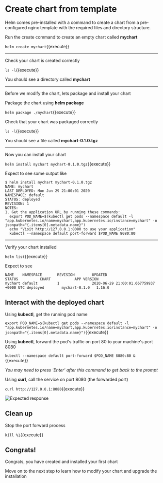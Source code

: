 # Create chart from template

Helm comes pre-installed with a command to create a chart from a pre-configured nginx template with the required files and directory structure.

Run the create command to create an empty chart called **mychart**

`helm create mychart`{{execute}}

---

Check your chart is created correctly

`ls -l`{{execute}}

You should see a directory called **mychart**

---

Before we modify the chart, lets package and install your chart

Package the chart using **helm package**

`helm package ./mychart`{{execute}}

Check that your chart was packaged correctly

`ls -l`{{execute}}

You should see a file called **mychart-0.1.0.tgz**

---

Now you can install your chart

`helm install mychart mychart-0.1.0.tgz`{{execute}}

Expect to see some output like
```shell
$ helm install mychart mychart-0.1.0.tgz
NAME: mychart
LAST DEPLOYED: Mon Jun 29 21:00:01 2020
NAMESPACE: default
STATUS: deployed
REVISION: 1
NOTES:
1. Get the application URL by running these commands:
  export POD_NAME=$(kubectl get pods --namespace default -l "app.kubernetes.io/name=mychart,app.kubernetes.io/instance=mychart" -o jsonpath="{.items[0].metadata.name}")
  echo "Visit http://127.0.0.1:8080 to use your application"
  kubectl --namespace default port-forward $POD_NAME 8080:80
```

---

Verify your chart installed

`helm list`{{execute}}

Expect to see
```shell
NAME    NAMESPACE       REVISION        UPDATED                                 STATUS          CHART           APP VERSION
mychart default         1               2020-06-29 21:00:01.667759937 +0000 UTC deployed        mychart-0.1.0   1.16.0
```

## Interact with the deployed chart

Using **kubectl**, get the running pod name

`export POD_NAME=$(kubectl get pods --namespace default -l "app.kubernetes.io/name=mychart,app.kubernetes.io/instance=mychart" -o jsonpath="{.items[0].metadata.name}")`{{execute}}

Using **kubectl**, forward the pod's traffic on port 80 to your machine's port 8080

`kubectl --namespace default port-forward $POD_NAME 8080:80 &`{{execute}}

*You may need to press 'Enter' after this command to get back to the prompt*

Using **curl**, call the service on port 8080 (the forwarded port)

`curl http://127.0.0.1:8080`{{execute}}

![Expected response](running-service-1.png)

## Clean up

Stop the port forward process

`kill %1`{{execute}}

## Congrats!

Congrats, you have created and installed your first chart

Move on to the next step to learn how to modify your chart and upgrade the installation
